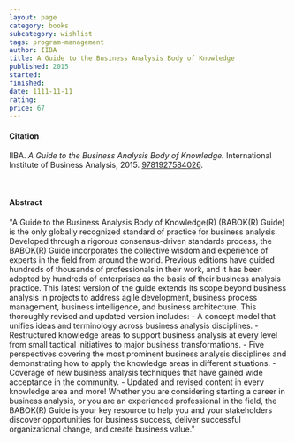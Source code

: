 ```yaml
---
layout: page
category: books
subcategory: wishlist
tags: program-management
author: IIBA
title: A Guide to the Business Analysis Body of Knowledge
published: 2015
started:
finished:
date: 1111-11-11
rating:
price: 67
---
```


#### Citation

IIBA. *A Guide to the Business Analysis Body of Knowledge.* International Institute of Business Analysis, 2015. [9781927584026](https://www.amazon.ca/Guide-Business-Analysis-Knowledge-Babok/dp/1927584027).

<br>

#### Abstract

"A Guide to the Business Analysis Body of Knowledge(R) (BABOK(R) Guide) is the only globally recognized standard of practice for business analysis. Developed through a rigorous consensus-driven standards process, the BABOK(R) Guide incorporates the collective wisdom and experience of experts in the field from around the world. Previous editions have guided hundreds of thousands of professionals in their work, and it has been adopted by hundreds of enterprises as the basis of their business analysis practice. This latest version of the guide extends its scope beyond business analysis in projects to address agile development, business process management, business intelligence, and business architecture. This thoroughly revised and updated version includes: - A concept model that unifies ideas and terminology across business analysis disciplines. - Restructured knowledge areas to support business analysis at every level from small tactical initiatives to major business transformations. - Five perspectives covering the most prominent business analysis disciplines and demonstrating how to apply the knowledge areas in different situations. - Coverage of new business analysis techniques that have gained wide acceptance in the community. - Updated and revised content in every knowledge area and more! Whether you are considering starting a career in business analysis, or you are an experienced professional in the field, the BABOK(R) Guide is your key resource to help you and your stakeholders discover opportunities for business success, deliver successful organizational change, and create business value."
